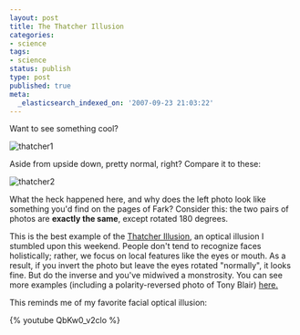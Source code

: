 ```yaml
---
layout: post
title: The Thatcher Illusion
categories:
- science
tags:
- science
status: publish
type: post
published: true
meta:
  _elasticsearch_indexed_on: '2007-09-23 21:03:22'
---
```

Want to see something cool?

<img src="http://matthewsteele.files.wordpress.com/2007/09/thatcherillusion.JPG" alt="thatcher1" />

Aside from upside down,  pretty normal, right?  Compare it to these:

<img src="http://matthewsteele.files.wordpress.com/2007/09/thatcherillusion2.JPG" alt="thatcher2" />

What the heck happened here, and why does the left photo look like something you'd find on the pages of Fark?  Consider this: the two pairs of photos are <strong>exactly the same</strong>, except rotated 180 degrees.

This is the best example of the <a href="http://en.wikipedia.org/wiki/Thatcher_effect">Thatcher Illusion</a>, an optical illusion I stumbled upon this weekend.  People  don't tend to recognize faces holistically;  rather, we focus on local features like the eyes or mouth.  As a result, if you invert the photo but leave the eyes rotated "normally", it looks fine.  But do the inverse and you've midwived a monstrosity.  You can see more examples (including a polarity-reversed photo of Tony Blair) <a href="http://scienceblogs.com/mixingmemory/2007/09/cool_visual_illusions_the_tony.php">here.</a>

This reminds me of my favorite facial optical illusion:

{% youtube QbKw0_v2clo %}
